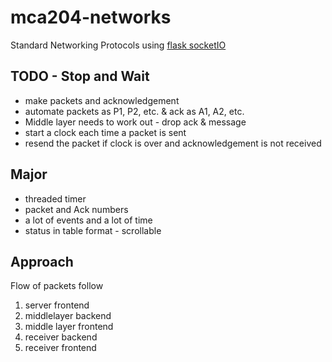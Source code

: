# mca204-networks
Standard Networking Protocols using [flask socketIO](https://github.com/miguelgrinberg/Flask-SocketIO/tree/master/example)


## TODO - Stop and Wait

- make packets and acknowledgement
- automate packets as P1, P2, etc. & ack as A1, A2, etc.
- Middle layer needs to work out - drop ack & message
- start a clock each time a packet is sent
- resend the packet if clock is over and acknowledgement is not received

## Major

- threaded timer
- packet and Ack numbers
- a lot of events and a lot of time
- status in table format - scrollable

## Approach

Flow of packets follow
1. server frontend
2. middlelayer backend
3. middle layer frontend
4. receiver backend
5. receiver frontend